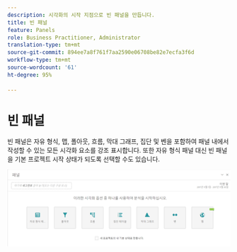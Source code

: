```yaml
---
description: 시각화의 시작 지점으로 빈 패널을 만듭니다.
title: 빈 패널
feature: Panels
role: Business Practitioner, Administrator
translation-type: tm+mt
source-git-commit: 894ee7a8f761f7aa2590e06708be82e7ecfa3f6d
workflow-type: tm+mt
source-wordcount: '61'
ht-degree: 95%

---
```



# 빈 패널

빈 패널은 자유 형식, 맵, 폴아웃, 흐름, 막대 그래프, 집단 및 벤을 포함하여 패널 내에서 작성할 수 있는 모든 시각화 요소를 강조 표시합니다. 또한 자유 형식 패널 대신 빈 패널을 기본 프로젝트 시작 상태가 되도록 선택할 수도 있습니다.

![](assets/blank_panel.png)

